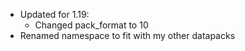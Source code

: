 
- Updated for 1.19:
  - Changed pack_format to 10
- Renamed namespace to fit with my other datapacks